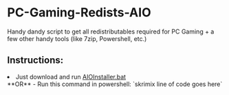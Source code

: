 # PC-Gaming-Redists-AIO
Handy dandy script to get all redistributables required for PC Gaming + a few other handy tools (like 7zip, Powershell, etc.)

## Instructions: 
<li>Just download and run <a href="https://raw.githack.com/harryeffinpotter/PC-Gaming-Redists-AIO/master/AIOInstaller.bat" rel="nofollow">AIOInstaller.bat</a></li>
**OR**
- Run this command in powershell: 
`skrimix line of code goes here`

